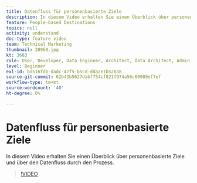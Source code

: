 ```yaml
---
title: Datenfluss für personenbasierte Ziele
description: In diesem Video erhalten Sie einen Überblick über personenbasierte Ziele und über den Datenfluss durch den Prozess.
feature: People-based Destinations
topics: null
activity: understand
doc-type: feature video
team: Technical Marketing
thumbnail: 28968.jpg
kt: 3683
role: User, Developer, Data Engineer, Architect, Data Architect, Admin, Leader
level: Beginner
exl-id: bd516fdb-dadc-47f5-b5cd-dda2e1b528a8
source-git-commit: 62b43b5627dabf754cf821f974a56c60989ef7ef
workflow-type: tm+mt
source-wordcount: '40'
ht-degree: 0%

---
```


# Datenfluss für personenbasierte Ziele

In diesem Video erhalten Sie einen Überblick über personenbasierte Ziele und über den Datenfluss durch den Prozess.

>[!VIDEO](https://video.tv.adobe.com/v/32169/?quality=12&captions=ger)
